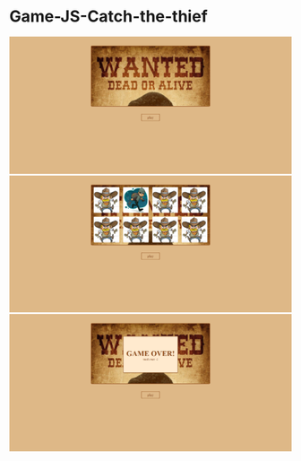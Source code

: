 # Game-JS-Catch-the-thief
![enter image description here](https://raw.githubusercontent.com/NataManatu/Game-JS-Catch-the-thief/master/2022-08-16_15-43-23.png)
![enter image description here](https://raw.githubusercontent.com/NataManatu/Game-JS-Catch-the-thief/master/2022-08-16_15-43-40.png)
![enter image description here](https://raw.githubusercontent.com/NataManatu/Game-JS-Catch-the-thief/master/2022-08-16_15-44-00.png)

